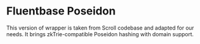 Fluentbase Poseidon
===================

This version of wrapper is taken from Scroll codebase and adapted for our needs.
It brings zkTrie-compatible Poseidon hashing with domain support.